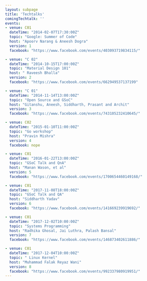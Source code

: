 ```yaml
---
layout: subpage
title: 'Techtalks'
comingTechtalk: ''
events:
- venue: C01
  dateTime: "2014-02-07T17:30:00Z"
  topic: "Google: Summer of Code"
  host: "Apoorv Narang & Aneesh Dogra"
  version: 1
  facebook: "https://www.facebook.com/events/403093719834115/"

- venue: "C 02"
  dateTime: "2014-10-15T17:00:00Z"
  topic: "Material Design 101"
  host: " Raveesh Bhalla"
  version: 2
  facebook: "https://www.facebook.com/events/662949537137199"

- venue: "C 01"
  dateTime: "2014-11-14T13:00:00Z"
  topic: "Open Source and GSoC"
  host: "Gitanshu, Aneesh, Siddharth, Prasant and Archit"
  version: 3
  facebook: "https://www.facebook.com/events/743105232410645/"

- venue: C02
  dateTime: "2015-01-10T11:00:00Z"
  topic: "Go workshop"
  host: "Pravin Mishra"
  version: 4
  facebook: nope

- venue: C01
  dateTime: "2016-01-22T13:00:00Z"
  topic: "GSoC Talk and QnA"
  host: "Manan Wason, et al"
  version: 5
  facebook: "https://www.facebook.com/events/1700654460149168/"

- venue: C01
  dateTime: "2017-11-08T18:00:00Z"
  topic: "GSoC Talk and QA"
  host: "Siddharth Yadav"
  version: 6
  facebook: "https://www.facebook.com/events/141669239919692/"

- venue: C01
  dateTime: "2017-12-02T10:00:00Z"
  topic: "Systems Programming"
  host: "Radhika Ghosal, Jai Luthra, Palash Bansal"
  version: 7
  facebook: "https://www.facebook.com/events/146873402611886/"

- venue: C01
  dateTime: "2017-12-04T10:00:00Z"
  topic: " Linux Kernel"
  host: "Muhammad Falak Reyaz Wani"
  version: 8
  facebook: "https://www.facebook.com/events/992337980919951/"
---
```

